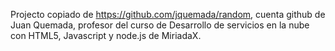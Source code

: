 Projecto copiado de https://github.com/jquemada/random, cuenta github de Juan Quemada, profesor del curso de Desarrollo de servicios en la nube con HTML5, Javascript y node.js de MiriadaX.
